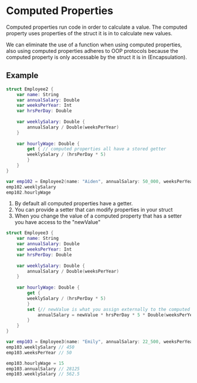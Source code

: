 # Computed Properties

Computed properties run code in order to calculate a value. The computed property uses properties of the struct it is in to calculate new values. 

We can eliminate the use of a function when using computed properties, also using computed properties adheres to OOP protocols because the computed property is only accessable by the struct it is in (Encapsulation). 


## Example

``` swift
struct Employee2 {
    var name: String
    var annualSalary: Double
    var weeksPerYear: Int
    var hrsPerDay: Double
    
    var weeklySalary: Double {
        annualSalary / Double(weeksPerYear)
    }
    
    var hourlyWage: Double {
        get { // computed properties all have a stored getter 
        weeklySalary / (hrsPerDay * 5)
        }
    }
}

var emp102 = Employee2(name: "Aiden", annualSalary: 50_000, weeksPerYear: 50, hrsPerDay: 8.0)
emp102.weeklySalary
emp102.hourlyWage
```

1. By default all computed properties have a getter.
2. You can provide a setter that can modify properties in your struct
3. When you change the value of a computed property that has a setter you have access to the "newValue"

``` swift
struct Employee3 {
    var name: String
    var annualSalary: Double
    var weeksPerYear: Int
    var hrsPerDay: Double
    
    var weeklySalary: Double {
        annualSalary / Double(weeksPerYear)
    }
    
    var hourlyWage: Double {
        get {
        weeklySalary / (hrsPerDay * 5)
        }
        set {// newValue is what you assign externally to the computed property
            annualSalary = newValue * hrsPerDay * 5 * Double(weeksPerYear)
        }
    }
}

var emp103 = Employee3(name: "Emily", annualSalary: 22_500, weeksPerYear: 50, hrsPerDay: 7.5)
emp103.weeklySalary // 450
emp103.weeksPerYear // 50

emp103.hourlyWage = 15
emp103.annualSalary // 28125
emp103.weeklySalary // 562.5





```




